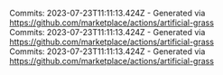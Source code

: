 Commits: 2023-07-23T11:11:13.424Z - Generated via https://github.com/marketplace/actions/artificial-grass
<br>
Commits: 2023-07-23T11:11:13.424Z - Generated via https://github.com/marketplace/actions/artificial-grass
<br>
Commits: 2023-07-23T11:11:13.424Z - Generated via https://github.com/marketplace/actions/artificial-grass
<br>

